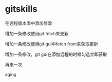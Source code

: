 # gitskills
在远程版本库中添加修改

增加一条修改使用git fetch来更新

增加一条修改使用git gui中fetch from来获取更新

增加一条修改，git gui在添加远程的时候勾选立即获取

再来一次

aging 
